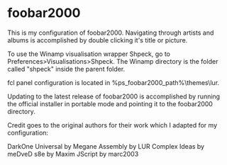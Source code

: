 foobar2000
==========
This is my configuration of foobar2000. Navigating through artists and albums is accomplished by double clicking it's title or picture. 

To use the Winamp visualisation wrapper Shpeck, go to Preferences>Visualisations>Shpeck.
The Winamp directory is the folder called "shpeck" inside the parent folder.

fcl panel configuration is located in %ps_foobar2000_path%\themes\lur\.

Updating to the latest release of foobar2000 is accomplished by running the official installer in portable mode and pointing it to the foobar2000 directory.

Credit goes to the original authors for their work which I adapted for my configuration: 

DarkOne Universal by Megane
Assembly by LUR
Complex Ideas by meDveD
s8e by Maxim
JScript by marc2003